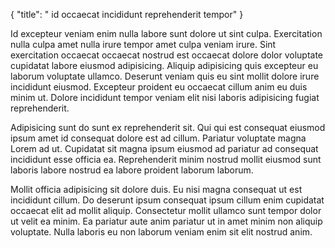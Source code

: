 {
  "title": " id occaecat incididunt reprehenderit tempor"
}

Id excepteur veniam enim nulla labore sunt dolore ut sint culpa. Exercitation nulla culpa amet nulla irure tempor amet culpa veniam irure. Sint exercitation occaecat occaecat nostrud est occaecat dolore dolor voluptate cupidatat labore eiusmod adipisicing. Aliquip adipisicing quis excepteur eu laborum voluptate ullamco. Deserunt veniam quis eu sint mollit dolore irure incididunt eiusmod. Excepteur proident eu occaecat cillum anim eu duis minim ut. Dolore incididunt tempor veniam elit nisi laboris adipisicing fugiat reprehenderit.

Adipisicing sunt do sunt ex reprehenderit sit. Qui qui est consequat eiusmod ipsum amet id consequat dolore est ad cillum. Pariatur voluptate magna Lorem ad ut. Cupidatat sit magna ipsum eiusmod ad pariatur ad consequat incididunt esse officia ea. Reprehenderit minim nostrud mollit eiusmod sunt laboris labore nostrud ea labore proident laborum laborum.

Mollit officia adipisicing sit dolore duis. Eu nisi magna consequat ut est incididunt cillum. Do deserunt ipsum consequat ipsum cillum enim cupidatat occaecat elit ad mollit aliquip. Consectetur mollit ullamco sunt tempor dolor ut velit ea minim. Ea pariatur aute anim pariatur ut in amet minim non aliquip voluptate. Nulla laboris eu non laborum veniam enim sit elit nostrud anim.